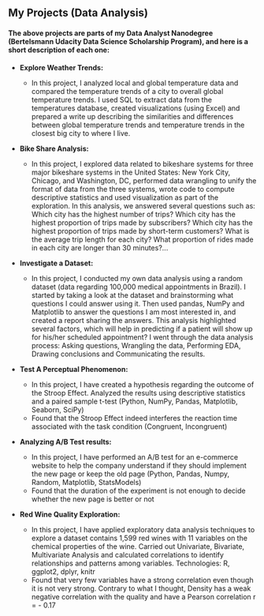 ## My Projects (Data Analysis)
#### The above projects are parts of my Data Analyst Nanodegree (Bertelsmann Udacity Data Science Scholarship Program), and here is a short description of each one:

* **Explore Weather Trends:**
  - In this project, I analyzed local and global temperature data and compared the temperature trends of a city to overall global             temperature trends. I used SQL to extract data from the temperatures database, created visualizations (using Excel) and prepared a         write up describing the similarities and differences between global temperature trends and temperature trends in the closest big city     to where I live.
 
  
* **Bike Share Analysis:** 
  - In this project, I explored data related to bikeshare systems for three major bikeshare systems in the United States: New York City,       Chicago, and Washington, DC, performed data wrangling to unify the format of data from the three systems, wrote code to compute           descriptive statistics and used visualization as part of the exploration. In this analysis, we answered several questions such as:         Which city has the highest number of trips? Which city has the highest proportion of trips made by subscribers? Which city has the         highest proportion of trips made by short-term customers? What is the average trip length for each city? What proportion of rides made     in each city are longer than 30 minutes?...
 

* **Investigate a Dataset:**
  - In this project, I conducted my own data analysis using a random dataset (data regarding 100,000 medical appointments in Brazil). I       started by taking a look at the dataset and brainstorming what questions I could answer using it. Then used pandas, NumPy and             Matplotlib to answer the questions I am most interested in, and created a report sharing the answers. This analysis highlighted           several factors, which will help in predicting if a patient will show up for his/her scheduled appointment? I went through the data       analysis process: Asking questions, Wrangling the data, Performing EDA, Drawing conclusions and Communicating the results.
  
  
* **Test A Perceptual Phenomenon:**
  - In this project, I have created a hypothesis regarding the outcome of the Stroop Effect. Analyzed the results using descriptive           statistics and a paired sample t-test (Python, NumPy, Pandas, Matplotlib, Seaborn, SciPy)
  - Found that the Stroop Effect indeed interferes the reaction time associated with the task condition (Congruent, Incongruent)
  

* **Analyzing A/B Test results:**
  - In this project, I have performed an A/B test for an e-commerce website to help the company understand if they should implement the     new page or keep the old page (Python, Pandas, Numpy, Random, Matplotlib, StatsModels)
  - Found that the duration of the experiment is not enough to decide whether the new page is better or not
  
  
* **Red Wine Quality Exploration:**
  - In this project, I have applied exploratory data analysis techniques to explore a dataset contains 1,599 red wines with 11 variables     on the chemical properties of the wine. Carried out Univariate, Bivariate, Multivariate Analysis and calculated correlations to         identify relationships and patterns among variables. Technologies: R, ggplot2, dplyr, knitr
  - Found that very few variables have a strong correlation even though it is not very strong. Contrary to what I thought, Density has a     weak negative correlation with the quality and have a Pearson correlation r = - 0.17   
  

  
 
